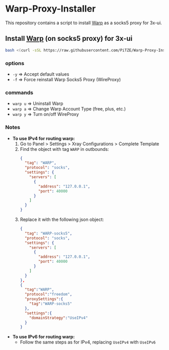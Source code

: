 # Warp-Proxy-Installer

This repository contains a script to install [Warp](https://gitlab.com/fscarmen/warp) as a socks5 proxy for 3x-ui.

## Install [Warp](https://gitlab.com/fscarmen/warp) (on socks5 proxy) for 3x-ui

```sh
bash <(curl -sSL https://raw.githubusercontent.com/PiTZE/Warp-Proxy-Installer/main/install_warp_proxy.sh)
```

### options

- `-y` => Accept default values
- `-f` => Force reinstall Warp Socks5 Proxy (WireProxy)

### commands

- `warp u` => Uninstall Warp
- `warp a` => Change Warp Account Type (free, plus, etc.)
- `warp y` => Turn on/off WireProxy

### Notes

- **To use IPv4 for routing warp:**
  1. Go to Panel > Settings > Xray Configurations > Complete Template
  2. Find the object with tag `WARP` in outbounds:
     ```json
     {
       "tag": "WARP",
       "protocol": "socks",
       "settings": {
         "servers": [
           {
             "address": "127.0.0.1",
             "port": 40000
           }
         ]
       }
     }
     ```
  3. Replace it with the following json object:
     ```json
     {
       "tag": "WARP-socks5",
       "protocol": "socks",
       "settings": {
         "servers": [
           {
             "address": "127.0.0.1",
             "port": 40000
           }
         ]
       }
     },
     {
       "tag":"WARP",
       "protocol":"freedom",
       "proxySettings":{
         "tag":"WARP-socks5"
       },
       "settings":{
         "domainStrategy":"UseIPv4"
       }
     }
     ```
- **To use IPv6 for routing warp:**
  - Follow the same steps as for IPv4, replacing `UseIPv4` with `UseIPv6`
